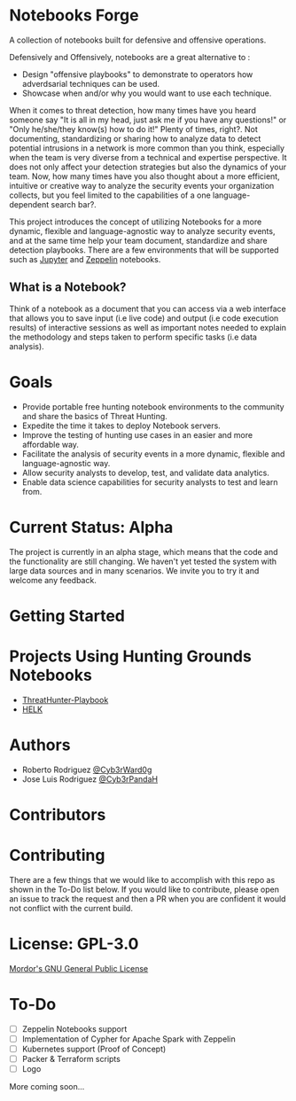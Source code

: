# Notebooks Forge

A collection of notebooks built for defensive and offensive operations.

Defensively and Offensively, notebooks are a great alternative to :

* Design "offensive playbooks" to demonstrate to operators how adverdsarial techniques can be used.
* Showcase when and/or why you would want to use each technique.

When it comes to threat detection, how many times have you heard someone say "It is all in my head, just ask me if you have any questions!" or "Only he/she/they know(s) how to do it!" Plenty of times, right?. Not documenting, standardizing or sharing how to analyze data to detect potential intrusions in a network is more common than you think,  especially when the team is very diverse from a technical and expertise perspective. It does not only affect your detection strategies but also the dynamics of your team. Now, how many times have you also thought about a more efficient, intuitive or creative way to analyze the security events your organization collects, but you feel limited to the capabilities of a one language-dependent search bar?.

This project introduces the concept of utilizing Notebooks for a more dynamic, flexible and language-agnostic way to analyze security events, and at the same time help your team document, standardize and share detection playbooks. There are a few environments that will be supported such as [Jupyter](https://jupyter.org/) and [Zeppelin](https://zeppelin.apache.org/) notebooks.

## What is a Notebook?

Think of a notebook as a document that you can access via a web interface that allows you to save input (i.e live code) and output (i.e code execution results) of interactive sessions as well as important notes needed to explain the methodology and steps taken to perform specific tasks (i.e data analysis).

# Goals

* Provide portable free hunting notebook environments to the community and share the basics of Threat Hunting.
* Expedite the time it takes to deploy Notebook servers.
* Improve the testing of hunting use cases in an easier and more affordable way.
* Facilitate the analysis of security events in a more dynamic, flexible and language-agnostic way.
* Allow security analysts to develop, test, and validate data analytics.
* Enable data science capabilities for security analysts to test and learn from.

# Current Status: Alpha

The project is currently in an alpha stage, which means that the code and the functionality are still changing. We haven't yet tested the system with large data sources and in many scenarios. We invite you to try it and welcome any feedback.

# Getting Started

# Projects Using Hunting Grounds Notebooks

* [ThreatHunter-Playbook](https://github.com/Cyb3rWard0g/ThreatHunter-Playbook)
* [HELK](https://github.com/Cyb3rWard0g/HELK)

# Authors

* Roberto Rodriguez [@Cyb3rWard0g](https://twitter.com/Cyb3rWard0g)
* Jose Luis Rodriguez [@Cyb3rPandaH](https://twitter.com/Cyb3rPandaH)

# Contributors

# Contributing

There are a few things that we would like to accomplish with this repo as shown in the To-Do list below. If you would like to contribute, please open an issue to track the request and then a PR when you are confident it would not conflict with the current build.  

# License: GPL-3.0

[ Mordor's GNU General Public License](https://github.com/Cyb3rWard0g/Mordor/blob/master/LICENSE)

# To-Do

- [ ] Zeppelin Notebooks support
- [ ] Implementation of Cypher for Apache Spark with Zeppelin
- [ ] Kubernetes support (Proof of Concept)
- [ ] Packer & Terraform scripts
- [ ] Logo

More coming soon...